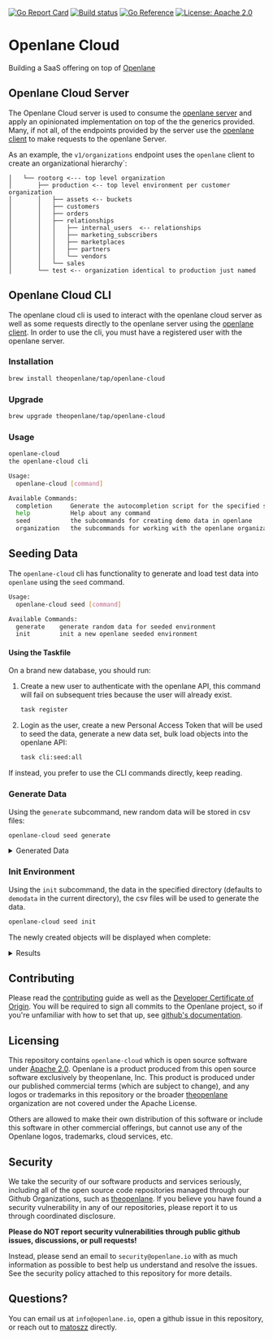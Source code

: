 [![Go Report Card](https://goreportcard.com/badge/github.com/theopenlane/openlane-cloud)](https://goreportcard.com/report/github.com/theopenlane/openlane-cloud)
[![Build status](https://badge.buildkite.com/9d99bb1f92d9195776d9983bea1f74314fd912706244c48863.svg)](https://buildkite.com/theopenlane/theopenlane-cloud)
[![Go Reference](https://pkg.go.dev/badge/github.com/theopenlane/openlane-cloud.svg)](https://pkg.go.dev/github.com/theopenlane/openlane-cloud)
[![License: Apache 2.0](https://img.shields.io/badge/License-Apache2.0-brightgreen.svg)](https://opensource.org/licenses/Apache-2.0)

# Openlane Cloud

Building a SaaS offering on top of [Openlane](https://github.com/theopenlane/core)

## Openlane Cloud Server

The Openlane Cloud server is used to consume the [openlane server](https://github.com/theopenlane/core/) and apply an opinionated implementation on top of the the generics provided. Many, if not all, of the endpoints provided by the server use the [openlane client](https://github.com/theopenlane/core/blob/main/pkg/openlaneclient/client.go) to make requests to the openlane Server.

As an example, the `v1/organizations` endpoint uses the `openlane` client to create an organizational hierarchy`:

```
│   └── rootorg <--- top level organization
│       ├── production <-- top level environment per customer organization
│       │   ├── assets <-- buckets
│       │   ├── customers
│       │   ├── orders
│       │   ├── relationships
│       │   │   ├── internal_users  <-- relationships
│       │   │   ├── marketing_subscribers
│       │   │   ├── marketplaces
│       │   │   ├── partners
│       │   │   └── vendors
│       │   └── sales
│       └── test <-- organization identical to production just named
```

## Openlane Cloud CLI

The openlane cloud cli is used to interact with the openlane cloud server as well as some requests directly to the openlane server using the [openlane client](https://github.com/theopenlane/core/blob/main/pkg/openlaneclient/client.go). In order to use the cli, you must have a registered user with the openlane server.

### Installation

```bash
brew install theopenlane/tap/openlane-cloud
```

### Upgrade

```bash
brew upgrade theopenlane/tap/openlane-cloud
```

### Usage

```bash
openlane-cloud
the openlane-cloud cli

Usage:
  openlane-cloud [command]

Available Commands:
  completion     Generate the autocompletion script for the specified shell
  help           Help about any command
  seed           the subcommands for creating demo data in openlane
  organization   the subcommands for working with the openlane organization
```

## Seeding Data

The `openlane-cloud` cli has functionality to generate and load test data into `openlane` using the `seed` command.

```bash
Usage:
  openlane-cloud seed [command]

Available Commands:
  generate    generate random data for seeded environment
  init        init a new openlane seeded environment
```

#### Using the Taskfile

On a brand new database, you should run:

1. Create a new user to authenticate with the openlane API, this command will fail on subsequent tries because the user will already exist.
    ```bash
    task register
    ```
1. Login as the user, create a new Personal Access Token that will be used to seed the data, generate a new data set, bulk load objects into the openlane API:
    ```bash
    task cli:seed:all
    ```

If instead, you prefer to use the CLI commands directly, keep reading.

### Generate Data

Using the `generate` subcommand, new random data will be stored in csv files:

```bash
openlane-cloud seed generate
```

<details>
<summary>Generated Data</summary>

```bash
tree demodata
demodata
├── groups.csv
├── invites.csv
├── orgs.csv
└── users.csv
```

</details>

### Init Environment

Using the `init` subcommand, the data in the specified directory (defaults to `demodata` in the current directory), the csv files will be used to generate the data.

```bash
openlane-cloud seed init
```

The newly created objects will be displayed when complete:

<details>
<summary>Results</summary>

```bash
> seeded environment created 100% [===============]  [3s]
Seeded Environment Created:
+--------------------------------------------------------------------------------------+
| Organization                                                                         |
+----------------------------+--------+-------------+-------------+----------+---------+
| ID                         | NAME   | DESCRIPTION | PERSONALORG | CHILDREN | MEMBERS |
+----------------------------+--------+-------------+-------------+----------+---------+
| 01J06RPZ8HQRWW4AZERHKWT2YH | Plus-U |             | false       |        0 |       1 |
+----------------------------+--------+-------------+-------------+----------+---------+
...
```

</details>

## Contributing

Please read the [contributing](.github/CONTRIBUTING.md) guide as well as the [Developer Certificate of Origin](https://developercertificate.org/). You will be required to sign all commits to the Openlane project, so if you're unfamiliar with how to set that up, see [github's documentation](https://docs.github.com/en/authentication/managing-commit-signature-verification/about-commit-signature-verification).

## Licensing

This repository contains `openlane-cloud` which is open source software under [Apache 2.0](LICENSE). Openlane is a product produced from this open source software exclusively by theopenlane, Inc. This product is produced under our published commercial terms (which are subject to change), and any logos or trademarks in this repository or the broader [theopenlane](https://github.com/theopenlane) organization are not covered under the Apache License.

Others are allowed to make their own distribution of this software or include this software in other commercial offerings, but cannot use any of the Openlane logos, trademarks, cloud services, etc.

## Security

We take the security of our software products and services seriously, including all of the open source code repositories managed through our Github Organizations, such as [theopenlane](https://github.com/theopenlane). If you believe you have found a security vulnerability in any of our repositories, please report it to us through coordinated disclosure.

**Please do NOT report security vulnerabilities through public github issues, discussions, or pull requests!**

Instead, please send an email to `security@openlane.io` with as much information as possible to best help us understand and resolve the issues. See the security policy attached to this repository for more details.

## Questions?

You can email us at `info@openlane.io`, open a github issue in this repository, or reach out to [matoszz](https://github.com/matoszz) directly.



